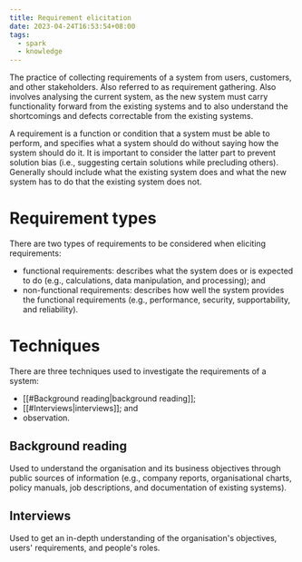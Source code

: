 ```yaml
---
title: Requirement elicitation
date: 2023-04-24T16:53:54+08:00
tags:
  - spark
  - knowledge
---
```


The practice of collecting requirements of a system from users, customers, and other stakeholders. Also referred to as requirement gathering. Also involves analysing the current system, as the new system must carry functionality forward from the existing systems and to also understand the shortcomings and defects correctable from the existing systems.

A requirement is a function or condition that a system must be able to perform, and specifies what a system should do without saying how the system should do it. It is important to consider the latter part to prevent solution bias (i.e., suggesting certain solutions while precluding others). Generally should include what the existing system does and what the new system has to do that the existing system does not.

# Requirement types

There are two types of requirements to be considered when eliciting requirements:
- functional requirements: describes what the system does or is expected to do (e.g., calculations, data manipulation, and processing); and
- non-functional requirements: describes how well the system provides the functional requirements (e.g., performance, security, supportability, and reliability).

# Techniques

There are three techniques used to investigate the requirements of a system:
- [[#Background reading|background reading]];
- [[#Interviews|interviews]]; and
- observation.

## Background reading
Used to understand the organisation and its business objectives through public sources of information (e.g., company reports, organisational charts, policy manuals, job descriptions, and documentation of existing systems).

## Interviews
Used to get an in-depth understanding of the organisation's objectives, users' requirements, and people's roles.